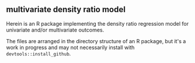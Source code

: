 ## multivariate density ratio model

Herein is an R package implementing the density ratio regression model for univariate and/or multivariate outcomes.

The files are arranged in the directory structure of an R package, but it's a work in progress and may not necessarily install with `devtools::install_github`.